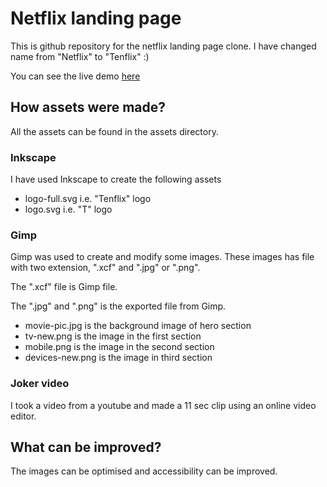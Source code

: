 # Netflix landing page

This is github repository for the netflix landing page clone. I have changed name from "Netflix" to "Tenflix" :)

You can see the live demo [here](https://isaif.github.io/tenflix/)

## How assets were made?

All the assets can be found in the assets directory.

### Inkscape

I have used Inkscape to create the following assets

- logo-full.svg i.e. "Tenflix" logo
- logo.svg i.e. "T" logo

### Gimp

Gimp was used to create and modify some images.
These images has file with two extension, ".xcf" and ".jpg" or ".png".

The ".xcf" file is Gimp file.

The ".jpg" and ".png" is the exported file from Gimp.

- movie-pic.jpg is the background image of hero section
- tv-new.png is the image in the first section
- mobile.png is the image in the second section
- devices-new.png is the image in third section

### Joker video

I took a video from a youtube and made a 11 sec clip using an online video editor.

## What can be improved?

The images can be optimised and accessibility can be improved.
